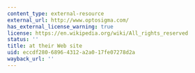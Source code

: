 ```yaml
---
content_type: external-resource
external_url: http://www.optosigma.com/
has_external_license_warning: true
license: https://en.wikipedia.org/wiki/All_rights_reserved
status: ''
title: at their Web site
uid: eccdf280-6896-4312-a2a0-17fe07278d2a
wayback_url: ''
---
```


